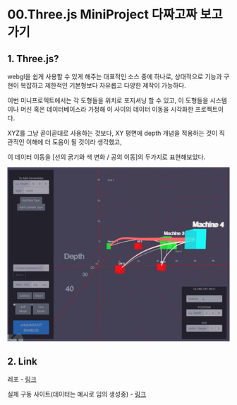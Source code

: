# 00.Three.js MiniProject 다짜고짜 보고가기

## 1. Three.js?

webgl을 쉽게 사용할 수 있게 해주는 대표적인 소스 중에 하나로, 상대적으로 기능과 구현이 복잡하고 제한적인 기본형보다 자유롭고 다양한 제작이 가능하다.

이번 미니프로젝트에서는 각 도형들을 위치로 포지셔닝 할 수 있고, 이 도형들을 시스템이나 머신 혹은 데이터베이스라 가정해 이 사이의 데이터 이동을 시각화한 프로젝트이다.

XYZ를 그냥 곧이곧대로 사용하는 것보다, XY 평면에 depth 개념을 적용하는 것이 직관적인 이해에 더 도움이 될 것이라 생각했고,

이 데이터 이동을 \[선의 굵기와 색 변화 / 공의 이동\]의 두가지로 표현해보았다.

![](../.gitbook/assets/2021-01-26-014615.jpg)

## 2. Link

레포 - [링크](https://github.com/ArkimCity/three.js_practice)

실제 구동 사이트\(데이터는 예시로 임의 생성중\) - [링크](https://arkimcity.github.io/three.js_practice/)

